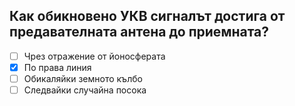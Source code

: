 ## Как обикновено УКВ сигналът достига от предавателната антена до приемната?

<!-- Верният отговор е отбелязан с [X] -->

- [ ] Чрез отражение от йоносферата
- [X] По права линия
- [ ] Обикаляйки земното кълбо
- [ ] Следвайки случайна посока
